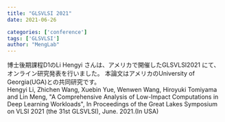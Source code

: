 ```yaml
---
title: "GLSVLSI 2021"
date: 2021-06-26

categories: ['conference']
tags: ['GLSVLSI']
author: "MengLab"
---
```

博士後期課程D1のLi Hengyi さんは、アメリカで開催したGLSVLSI2021 にて、オンライン研究発表を行いました。 本論文はアメリカのUniversity of Georgia(UGA)との共同研究です。  
Hengyi Li, Zhichen Wang, Xuebin Yue, Wenwen Wang, Hiroyuki Tomiyama and Lin Meng, "A Comprehensive Analysis of Low-Impact Computations in Deep Learning Workloads", In Proceedings of the Great Lakes Symposium on VLSI 2021 (the 31st GLSVLSI), June. 2021.(In USA)
